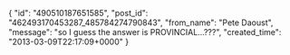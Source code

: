  {
   "id": "490510187651585",
   "post_id": "462493170453287_485784274790843",
   "from_name": "Pete Daoust",
   "message": "so I guess the answer is PROVINCIAL...???",
   "created_time": "2013-03-09T22:17:09+0000"
 }
